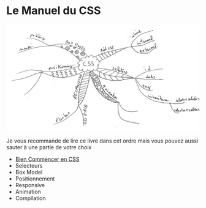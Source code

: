 # Le Manuel du CSS

![cover](cover.jpg)

Je vous recommande de lire ce livre dans cet ordre mais vous pouvez aussi sauter à une partie de votre choix

* [Bien Commencer en CSS](https://github.com/nazimboudeffa/handbook-css/tree/main/get-started)
* Selecteurs
* Box Model
* Positionnement
* Responsive
* Animation
* Compilation
